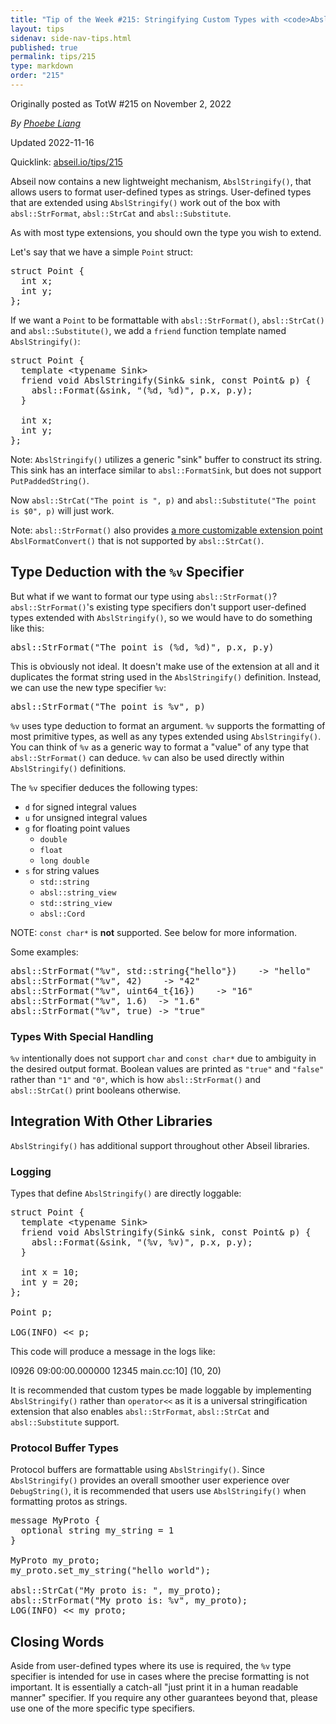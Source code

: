 ```yaml
---
title: "Tip of the Week #215: Stringifying Custom Types with <code>AbslStringify()</code>"
layout: tips
sidenav: side-nav-tips.html
published: true
permalink: tips/215
type: markdown
order: "215"
---
```


Originally posted as TotW #215 on November 2, 2022

*By [Phoebe Liang](mailto:phoebeliang@google.com)*

Updated 2022-11-16

Quicklink: [abseil.io/tips/215](https://abseil.io/tips/215)


Abseil now contains a new lightweight mechanism, `AbslStringify()`, that allows
users to format user-defined types as strings. User-defined types that are
extended using `AbslStringify()` work out of the box with `absl::StrFormat`,
`absl::StrCat` and `absl::Substitute`.

As with most type extensions, you should own the type you wish to extend.

Let's say that we have a simple `Point` struct:

<pre class="prettyprint lang-cpp code">
struct Point {
  int x;
  int y;
};
</pre>

If we want a `Point` to be formattable with `absl::StrFormat()`,
`absl::StrCat()` and `absl::Substitute()`, we add a `friend` function template
named `AbslStringify()`:

<pre class="prettyprint lang-cpp code">
struct Point {
  template &lt;typename Sink&gt;
  friend void AbslStringify(Sink& sink, const Point& p) {
    absl::Format(&sink, "(%d, %d)", p.x, p.y);
  }

  int x;
  int y;
};
</pre>

Note: `AbslStringify()` utilizes a generic "sink" buffer to construct its
string. This sink has an interface similar to `absl::FormatSink`, but does not
support `PutPaddedString()`.

Now `absl::StrCat("The point is ", p)` and `absl::Substitute("The point is $0",
p)` will just work.

Note: `absl::StrFormat()` also provides
[a more customizable extension point](https://abseil.io/docs/cpp/guides/format#user-defined-formats)
`AbslFormatConvert()` that is not supported by `absl::StrCat()`.

## Type Deduction with the <code>%v</code> Specifier

But what if we want to format our type using `absl::StrFormat()`?
`absl::StrFormat()`'s existing type specifiers don't support user-defined types
extended with `AbslStringify()`, so we would have to do something like this:

<pre class="prettyprint lang-cpp code">
absl::StrFormat("The point is (%d, %d)", p.x, p.y)
</pre>

This is obviously not ideal. It doesn't make use of the extension at all and it
duplicates the format string used in the `AbslStringify()` definition. Instead,
we can use the new type specifier `%v`:

<pre class="prettyprint lang-cpp code">
absl::StrFormat("The point is %v", p)
</pre>

`%v` uses type deduction to format an argument. `%v` supports the formatting of
most primitive types, as well as any types extended using `AbslStringify()`. You
can think of `%v` as a generic way to format a "value" of any type that
`absl::StrFormat()` can deduce. `%v` can also be used directly within
`AbslStringify()` definitions.

The `%v` specifier deduces the following types:

*   `d` for signed integral values
*   `u` for unsigned integral values
*   `g` for floating point values
    *   `double`
    *   `float`
    *   `long double`
*   `s` for string values
    *   `std::string`
    *   `absl::string_view`
    *   `std::string_view`
    *   `absl::Cord`

NOTE: `const char*` is **not** supported. See below for more information.

Some examples:

<pre class="prettyprint lang-cpp code">
absl::StrFormat("%v", std::string{"hello"})    -&gt; "hello"
absl::StrFormat("%v", 42)    -&gt; "42"
absl::StrFormat("%v", uint64_t{16})    -&gt; "16"
absl::StrFormat("%v", 1.6)  -&gt; "1.6"
absl::StrFormat("%v", true) -&gt; "true"
</pre>

### Types With Special Handling

`%v` intentionally does not support `char` and `const char*` due to ambiguity in
the desired output format. Boolean values are printed as `"true"` and `"false"`
rather than `"1"` and `"0"`, which is how `absl::StrFormat()` and
`absl::StrCat()` print booleans otherwise.

## Integration With Other Libraries

`AbslStringify()` has additional support throughout other Abseil libraries.

### Logging

Types that define `AbslStringify()` are directly loggable:

<pre class="prettyprint lang-cpp code">
struct Point {
  template &lt;typename Sink&gt;
  friend void AbslStringify(Sink& sink, const Point& p) {
    absl::Format(&sink, "(%v, %v)", p.x, p.y);
  }

  int x = 10;
  int y = 20;
};

Point p;

LOG(INFO) &lt;&lt; p;
</pre>

This code will produce a message in the logs like:

</pre>
I0926 09:00:00.000000   12345 main.cc:10] (10, 20)
</pre>

It is recommended that custom types be made loggable by implementing
`AbslStringify()` rather than `operator<<` as it is a universal stringification
extension that also enables `absl::StrFormat`, `absl::StrCat` and
`absl::Substitute` support.

### Protocol Buffer Types

Protocol buffers are formattable using `AbslStringify()`. Since
`AbslStringify()` provides an overall smoother user experience over
`DebugString()`, it is recommended that users use `AbslStringify()` when
formatting protos as strings.

<pre class="prettyprint lang-cpp code">
message MyProto {
  optional string my_string = 1
}

MyProto my_proto;
my_proto.set_my_string("hello world");

absl::StrCat("My proto is: ", my_proto);
absl::StrFormat("My proto is: %v", my_proto);
LOG(INFO) &lt;&lt; my_proto;
</pre>

## Closing Words

Aside from user-defined types where its use is required, the `%v` type specifier
is intended for use in cases where the precise formatting is not important. It
is essentially a catch-all "just print it in a human readable manner" specifier.
If you require any other guarantees beyond that, please use one of the more
specific type specifiers.
